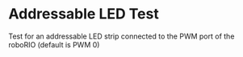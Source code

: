 # Addressable LED Test
Test for an addressable LED strip connected to the PWM port of the roboRIO (default is PWM 0)

